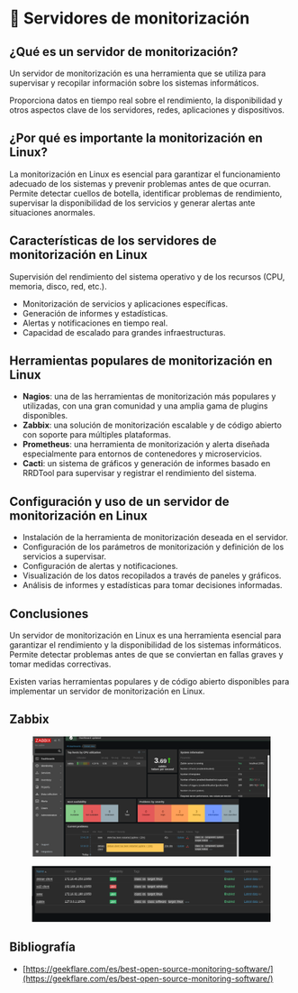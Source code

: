 # 🔬 Servidores de monitorización

## ¿Qué es un servidor de monitorización?

Un servidor de monitorización es una herramienta que se utiliza para supervisar y recopilar información sobre los sistemas informáticos.

Proporciona datos en tiempo real sobre el rendimiento, la disponibilidad y otros aspectos clave de los servidores, redes, aplicaciones y dispositivos.

## ¿Por qué es importante la monitorización en Linux?

La monitorización en Linux es esencial para garantizar el funcionamiento adecuado de los sistemas y prevenir problemas antes de que ocurran. Permite detectar cuellos de botella, identificar problemas de rendimiento, supervisar la disponibilidad de los servicios y generar alertas ante situaciones anormales.

## Características de los servidores de monitorización en Linux

Supervisión del rendimiento del sistema operativo y de los recursos (CPU, memoria, disco, red, etc.).

* Monitorización de servicios y aplicaciones específicas.
* Generación de informes y estadísticas.
* Alertas y notificaciones en tiempo real.
* Capacidad de escalado para grandes infraestructuras.

## Herramientas populares de monitorización en Linux

* **Nagios**: una de las herramientas de monitorización más populares y utilizadas, con una gran comunidad y una amplia gama de plugins disponibles.
* **Zabbix**: una solución de monitorización escalable y de código abierto con soporte para múltiples plataformas.
* **Prometheus**: una herramienta de monitorización y alerta diseñada especialmente para entornos de contenedores y microservicios.
* **Cacti**: un sistema de gráficos y generación de informes basado en RRDTool para supervisar y registrar el rendimiento del sistema.

## Configuración y uso de un servidor de monitorización en Linux

* Instalación de la herramienta de monitorización deseada en el servidor.
* Configuración de los parámetros de monitorización y definición de los servicios a supervisar.
* Configuración de alertas y notificaciones.
* Visualización de los datos recopilados a través de paneles y gráficos.
* Análisis de informes y estadísticas para tomar decisiones informadas.

## Conclusiones

Un servidor de monitorización en Linux es una herramienta esencial para garantizar el rendimiento y la disponibilidad de los sistemas informáticos. Permite detectar problemas antes de que se conviertan en fallas graves y tomar medidas correctivas.

Existen varias herramientas populares y de código abierto disponibles para implementar un servidor de monitorización en Linux.

## Zabbix

<figure><img src="./media/image.png" alt=""><figcaption></figcaption></figure>

<figure><img src="./media/image (1).png" alt=""><figcaption></figcaption></figure>

## Bibliografía

* [https://geekflare.com/es/best-open-source-monitoring-software/](https://geekflare.com/es/best-open-source-monitoring-software/)
